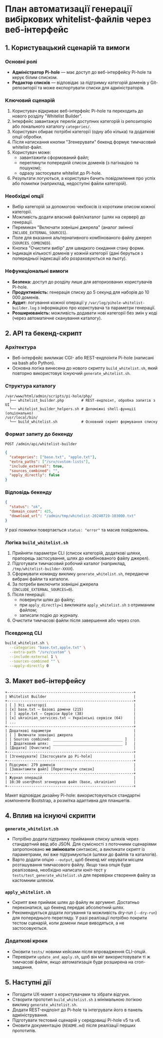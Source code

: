 # План автоматизації генерації вибіркових whitelist-файлів через веб-інтерфейс

## 1. Користувацький сценарій та вимоги

### Основні ролі
- **Адміністратор Pi-hole** — має доступ до веб-інтерфейсу Pi-hole та керує білим списком.
- **Редактор списків** — відповідає за підтримку категорій доменів у Git-репозиторії та може експортувати списки для адміністраторів.

### Ключовий сценарій
1. Користувач відкриває веб-інтерфейс Pi-hole та переходить до нового розділу "Whitelist Builder".
2. Інтерфейс завантажує перелік доступних категорій із репозиторію або локального каталогу `categories/`.
3. Користувач обирає потрібні категорії (одну або кілька) та додаткові опції обробки.
4. Після натискання кнопки "Згенерувати" бекенд формує тимчасовий whitelist-файл.
5. Користувач може:
   - завантажити сформований файл;
   - переглянути попередній список доменів (з пагінацією та пошуком);
   - одразу застосувати whitelist до Pi-hole.
6. Результати логуються, а користувач бачить повідомлення про успіх або помилки (наприклад, недоступні файли категорій).

### Необхідні опції
- Вибір категорій за допомогою чекбоксів із коротким описом кожної категорії.
- Можливість додати власний файл/каталог (шлях на сервері) до генерації.
- Перемикач "Включати зовнішні джерела" (аналог змінної `INCLUDE_EXTERNAL_SOURCES`).
- Поле для вказання альтернативного комбінованого файлу джерел (`SOURCES_COMBINED`).
- Кнопка "Очистити вибір" для швидкого скидання стану форми.
- Індикація кількості доменів у кожній категорії (дані беруться з попередньої індексації або розраховуються на льоту).

### Нефункціональні вимоги
- **Безпека:** доступ до розділу лише для авторизованих користувачів Pi-hole.
- **Продуктивність:** генерація списку до 5 секунд для наборів до 10 000 доменів.
- **Аудит:** логування кожної операції у `/var/log/pihole-whitelist-builder.log` з інформацією про користувача та параметри генерації.
- **Розширюваність:** можливість додавати нові категорії без змін у коді (через автоматичне сканування каталогу).

## 2. API та бекенд-скрипт

### Архітектура
- Веб-інтерфейс викликає CGI- або REST-ендпоінти Pi-hole (написані на bash або Python).
- Основна логіка винесена до нового скрипту `build_whitelist.sh`, який повторно використовує існуючий `generate_whitelist.sh`.

### Структура каталогу
```
/var/www/html/admin/scripts/pi-hole/php/
  ├── whitelist_builder.php        # REST-ендпоінт, обробка запитів з UI
  └── whitelist_builder_helpers.sh # Допоміжні shell-функції (опціонально)
/usr/local/bin/
  └── build_whitelist.sh           # Основний скрипт формування списку
```

### Формат запиту до бекенду
`POST /admin/api/whitelist-builder`
```json
{
  "categories": ["base.txt", "apple.txt"],
  "extra_paths": ["/srv/custom-lists"],
  "include_external": true,
  "sources_combined": "",
  "apply_directly": false
}
```

### Відповідь бекенду
```json
{
  "status": "ok",
  "domain_count": 425,
  "download_url": "/admin/tmp/whitelist-20240719-103000.txt"
}
```
У разі помилки повертається `status: "error"` та масив повідомлень.

### Логіка `build_whitelist.sh`
1. Прийняти параметри CLI (список категорій, додаткові шляхи, прапорець застосування, шлях до комбінованого файлу джерел).
2. Підготувати тимчасовий робочий каталог (наприклад, `/tmp/whitelist-builder-XXXX`).
3. Сформувати команду виклику `generate_whitelist.sh`, передаючи вибрані файли та каталоги.
4. За потреби виключити зовнішні джерела (`INCLUDE_EXTERNAL_SOURCES=0`).
5. Після генерації:
   - повернути шлях до файлу;
   - при `apply_directly=1` викликати `apply_whitelist.sh` з отриманим файлом;
   - записати подію до журналу.
6. Очистити тимчасові файли після завершення або через cron.

### Псевдокод CLI
```bash
build_whitelist.sh \
  --categories "base.txt,apple.txt" \
  --extra-path "/srv/custom" \
  --include-external 1 \
  --sources-combined "" \
  --apply-directly 0
```

## 3. Макет веб-інтерфейсу

```
+----------------------------------------------------------+
| Whitelist Builder                                        |
+----------------------------------------------------------+
| [ ] Усі категорії                                        |
| [x] base.txt – Базові домени (215)                       |
| [ ] apple.txt – Сервіси Apple (38)                       |
| [x] ukrainian_services.txt – Українські сервіси (64)     |
| ...                                                      |
+----------------------------------------------------------+
| Додаткові параметри                                      |
| [ ] Включати зовнішні джерела                            |
| [ Sources combined: ________________________________ ]   |
| [ Додатковий шлях:  ________________________________ ]   |
| [Додати] [Очистити]                                      |
+----------------------------------------------------------+
| [Згенерувати] [Застосувати до Pi-hole]                   |
+----------------------------------------------------------+
| Підсумок: 279 доменів                                    |
| [Завантажити файл] [Переглянути список]                  |
+----------------------------------------------------------+
| Журнал операцій                                          |
| 10:30 user@host згенерував файл (base, ukrainian)        |
+----------------------------------------------------------+
```

Макет відповідає дизайну Pi-hole: використовуються стандартні компоненти Bootstrap, а розмітка адаптивна для планшетів.

## 4. Вплив на існуючі скрипти

### `generate_whitelist.sh`
- Потрібно додати підтримку приймання списку шляхів через стандартний ввід або JSON. Для сумісності з поточними сценаріями запропоновано **не змінювати** синтаксис, а викликати скрипт із параметрами, які вже підтримуються (шляхи до файлів та каталогів).
- Варто додати опцію `--output`, щоб бекенд міг керувати місцем розташування тимчасового файлу. Якщо така опція буде реалізована, необхідно написати юніт-тест у `tests/test_generate_whitelist.sh` для перевірки створення файлу за кастомним шляхом.

### `apply_whitelist.sh`
- Скрипт вже приймає шлях до файлу як аргумент. Достатньо переконатися, що бекенд передає абсолютний шлях.
- Рекомендується додати логування та можливість dry-run (`--dry-run`) для попереднього перегляду. У разі реалізації потрібно покрити тестом сценарій, коли домени лише виводяться, а не застосовуються.

### Додаткові кроки
- Оновити `tests/` новими кейсами після впровадження CLI-опцій.
- Перевірити `update_and_apply.sh`, щоб він міг використовувати ті ж тимчасові файли, якщо автоматизація буде розширена на cron-завдання.

## 5. Наступні дії
- Погодити UX-макет з користувачами та зібрати відгуки.
- Створити прототип `build_whitelist.sh` з мінімальною логікою виклику `generate_whitelist.sh`.
- Додати REST-ендпоінт до Pi-hole та інтегрувати його в панель адміністрування.
- Підготувати тестовий сценарій у середовищі Pi-hole v5 та v6.
- Оновити документацію (`README.md`) після реалізації перших прототипів.
